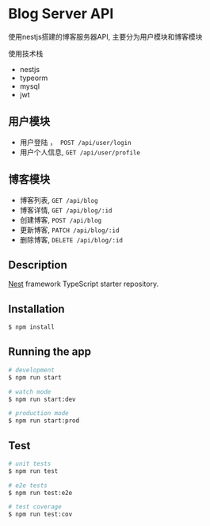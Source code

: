 # Blog Server API
使用nestjs搭建的博客服务器API, 主要分为用户模块和博客模块

 使用技术栈
- nestjs
- typeorm
- mysql
- jwt

## 用户模块
- 用户登陆 ，` POST /api/user/login`
- 用户个人信息, `GET /api/user/profile`

## 博客模块
- 博客列表, `GET /api/blog`
- 博客详情, `GET /api/blog/:id`
- 创建博客, `POST /api/blog`
- 更新博客, `PATCH /api/blog/:id`
- 删除博客, `DELETE /api/blog/:id`
  


## Description

[Nest](https://github.com/nestjs/nest) framework TypeScript starter repository.

## Installation

```bash
$ npm install
```

## Running the app

```bash
# development
$ npm run start

# watch mode
$ npm run start:dev

# production mode
$ npm run start:prod
```

## Test

```bash
# unit tests
$ npm run test

# e2e tests
$ npm run test:e2e

# test coverage
$ npm run test:cov
```

